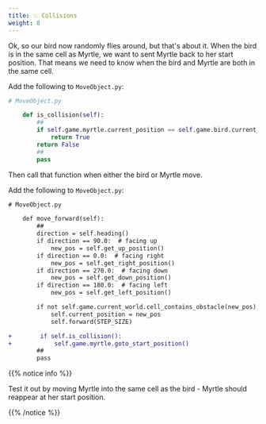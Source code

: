 ```yaml
---
title: 💥 Collisions
weight: 8
---
```


Ok, so our bird now randomly flies around, but that's about it.
When the bird is in the same cell as Myrtle, we want to sent Myrtle back to her start position. That means we need to know when the bird and Myrtle are both in the same cell.

Add the following to `MoveObject.py`:

```python
# MoveObject.py

    def is_collision(self):
        ##
        if self.game.myrtle.current_position == self.game.bird.current_position:
            return True
        return False
        ##
        pass
```

Then call that function when either the bird or Myrtle move.

Add the following to `MoveObject.py`:

```diff
# MoveObject.py

    def move_forward(self):
        ##
        direction = self.heading()
        if direction == 90.0:  # facing up
            new_pos = self.get_up_position()
        if direction == 0.0:  # facing right
            new_pos = self.get_right_position()
        if direction == 270.0:  # facing down
            new_pos = self.get_down_position()
        if direction == 180.0:  # facing left
            new_pos = self.get_left_position()

        if not self.game.current_world.cell_contains_obstacle(new_pos):
            self.current_position = new_pos
            self.forward(STEP_SIZE)

+        if self.is_collision():
+            self.game.myrtle.goto_start_position()
        ##
        pass
```

{{% notice info %}}

Test it out by moving Myrtle into the same cell as the bird - Myrtle should reappear at her start position.

{{% /notice %}}
